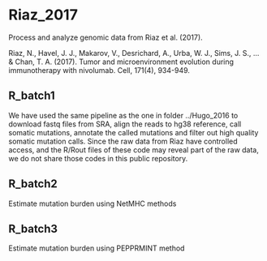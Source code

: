 # Riaz_2017

Process and analyze genomic data from Riaz et al. (2017).

Riaz, N., Havel, J. J., Makarov, V., Desrichard, A., Urba, W. J., Sims, J. S., ... & Chan, T. A. (2017). Tumor and microenvironment evolution during immunotherapy with nivolumab. Cell, 171(4), 934-949.



## R_batch1

We have used the same pipeline as the one in folder ../Hugo_2016 to download fastq files from SRA, align the reads to hg38 reference, call somatic mutations, annotate the called mutations and filter out high quality somatic mutation calls. Since the raw data from Riaz have controlled access, and the R/Rout files of these code may reveal part of the raw data, we do not share those codes in this public repository. 

## R_batch2 

Estimate mutation burden using NetMHC methods

## R_batch3

Estimate mutation burden using PEPPRMINT method

